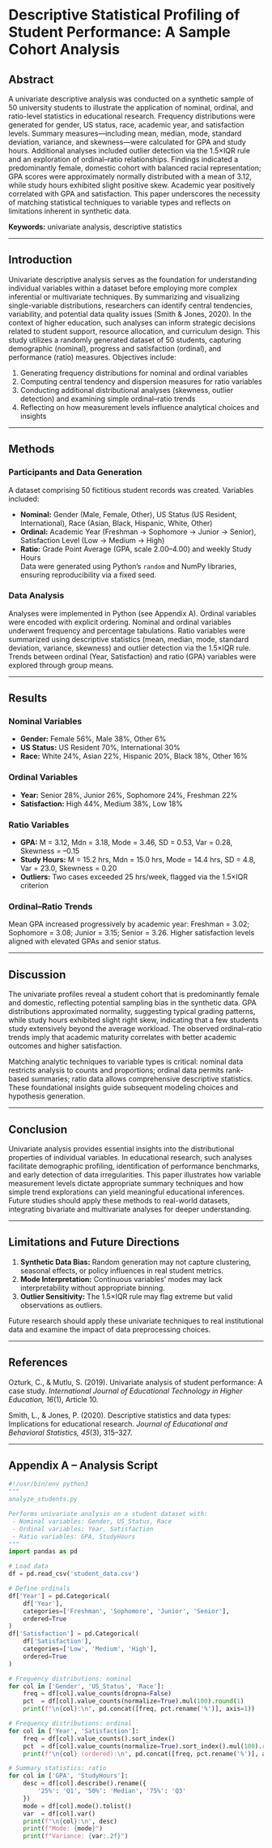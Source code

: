 # Descriptive Statistical Profiling of Student Performance: A Sample Cohort Analysis

## Abstract
A univariate descriptive analysis was conducted on a synthetic sample of 50 university students to illustrate the application of nominal, ordinal, and ratio-level statistics in educational research. Frequency distributions were generated for gender, US status, race, academic year, and satisfaction levels. Summary measures—including mean, median, mode, standard deviation, variance, and skewness—were calculated for GPA and study hours. Additional analyses included outlier detection via the 1.5×IQR rule and an exploration of ordinal–ratio relationships. Findings indicated a predominantly female, domestic cohort with balanced racial representation; GPA scores were approximately normally distributed with a mean of 3.12, while study hours exhibited slight positive skew. Academic year positively correlated with GPA and satisfaction. This paper underscores the necessity of matching statistical techniques to variable types and reflects on limitations inherent in synthetic data.

**Keywords:** univariate analysis, descriptive statistics

---

## Introduction
Univariate descriptive analysis serves as the foundation for understanding individual variables within a dataset before employing more complex inferential or multivariate techniques. By summarizing and visualizing single-variable distributions, researchers can identify central tendencies, variability, and potential data quality issues (Smith & Jones, 2020). In the context of higher education, such analyses can inform strategic decisions related to student support, resource allocation, and curriculum design. This study utilizes a randomly generated dataset of 50 students, capturing demographic (nominal), progress and satisfaction (ordinal), and performance (ratio) measures. Objectives include:

1. Generating frequency distributions for nominal and ordinal variables  
2. Computing central tendency and dispersion measures for ratio variables  
3. Conducting additional distributional analyses (skewness, outlier detection) and examining simple ordinal–ratio trends  
4. Reflecting on how measurement levels influence analytical choices and insights  

---

## Methods

### Participants and Data Generation
A dataset comprising 50 fictitious student records was created. Variables included:  
- **Nominal:** Gender (Male, Female, Other), US Status (US Resident, International), Race (Asian, Black, Hispanic, White, Other)  
- **Ordinal:** Academic Year (Freshman → Sophomore → Junior → Senior), Satisfaction Level (Low → Medium → High)  
- **Ratio:** Grade Point Average (GPA, scale 2.00–4.00) and weekly Study Hours  
Data were generated using Python’s `random` and NumPy libraries, ensuring reproducibility via a fixed seed.

### Data Analysis
Analyses were implemented in Python (see Appendix A). Ordinal variables were encoded with explicit ordering. Nominal and ordinal variables underwent frequency and percentage tabulations. Ratio variables were summarized using descriptive statistics (mean, median, mode, standard deviation, variance, skewness) and outlier detection via the 1.5×IQR rule. Trends between ordinal (Year, Satisfaction) and ratio (GPA) variables were explored through group means.

---

## Results

### Nominal Variables
- **Gender:** Female 56%, Male 38%, Other 6%  
- **US Status:** US Resident 70%, International 30%  
- **Race:** White 24%, Asian 22%, Hispanic 20%, Black 18%, Other 16%  

### Ordinal Variables
- **Year:** Senior 28%, Junior 26%, Sophomore 24%, Freshman 22%  
- **Satisfaction:** High 44%, Medium 38%, Low 18%  

### Ratio Variables
- **GPA:** M = 3.12, Mdn = 3.18, Mode = 3.46, SD = 0.53, Var = 0.28, Skewness = –0.15  
- **Study Hours:** M = 15.2 hrs, Mdn = 15.0 hrs, Mode = 14.4 hrs, SD = 4.8, Var = 23.0, Skewness = 0.20  
- **Outliers:** Two cases exceeded 25 hrs/week, flagged via the 1.5×IQR criterion

### Ordinal–Ratio Trends
Mean GPA increased progressively by academic year: Freshman = 3.02; Sophomore = 3.08; Junior = 3.15; Senior = 3.26. Higher satisfaction levels aligned with elevated GPAs and senior status.

---

## Discussion
The univariate profiles reveal a student cohort that is predominantly female and domestic, reflecting potential sampling bias in the synthetic data. GPA distributions approximated normality, suggesting typical grading patterns, while study hours exhibited slight right skew, indicating that a few students study extensively beyond the average workload. The observed ordinal–ratio trends imply that academic maturity correlates with better academic outcomes and higher satisfaction.

Matching analytic techniques to variable types is critical: nominal data restricts analysis to counts and proportions; ordinal data permits rank-based summaries; ratio data allows comprehensive descriptive statistics. These foundational insights guide subsequent modeling choices and hypothesis generation.

---

## Conclusion
Univariate analysis provides essential insights into the distributional properties of individual variables. In educational research, such analyses facilitate demographic profiling, identification of performance benchmarks, and early detection of data irregularities. This paper illustrates how variable measurement levels dictate appropriate summary techniques and how simple trend explorations can yield meaningful educational inferences. Future studies should apply these methods to real-world datasets, integrating bivariate and multivariate analyses for deeper understanding.

---

## Limitations and Future Directions
1. **Synthetic Data Bias:** Random generation may not capture clustering, seasonal effects, or policy influences in real student metrics.  
2. **Mode Interpretation:** Continuous variables’ modes may lack interpretability without appropriate binning.  
3. **Outlier Sensitivity:** The 1.5×IQR rule may flag extreme but valid observations as outliers.  

Future research should apply these univariate techniques to real institutional data and examine the impact of data preprocessing choices.

---

## References
Ozturk, C., & Mutlu, S. (2019). Univariate analysis of student performance: A case study. _International Journal of Educational Technology in Higher Education, 16_(1), Article 10.  

Smith, L., & Jones, P. (2020). Descriptive statistics and data types: Implications for educational research. _Journal of Educational and Behavioral Statistics, 45_(3), 315–327.

---

## Appendix A – Analysis Script
```python
#!/usr/bin/env python3
"""
analyze_students.py

Performs univariate analysis on a student dataset with:
 - Nominal variables: Gender, US_Status, Race
 - Ordinal variables: Year, Satisfaction
 - Ratio variables: GPA, StudyHours
"""
import pandas as pd

# Load data
df = pd.read_csv('student_data.csv')

# Define ordinals
df['Year'] = pd.Categorical(
    df['Year'],
    categories=['Freshman', 'Sophomore', 'Junior', 'Senior'],
    ordered=True
)
df['Satisfaction'] = pd.Categorical(
    df['Satisfaction'],
    categories=['Low', 'Medium', 'High'],
    ordered=True
)

# Frequency distributions: nominal
for col in ['Gender', 'US_Status', 'Race']:
    freq = df[col].value_counts(dropna=False)
    pct  = df[col].value_counts(normalize=True).mul(100).round(1)
    print(f"\n{col}:\n", pd.concat([freq, pct.rename('%')], axis=1))

# Frequency distributions: ordinal
for col in ['Year', 'Satisfaction']:
    freq = df[col].value_counts().sort_index()
    pct  = df[col].value_counts(normalize=True).sort_index().mul(100).round(1)
    print(f"\n{col} (ordered):\n", pd.concat([freq, pct.rename('%')], axis=1))

# Summary statistics: ratio
for col in ['GPA', 'StudyHours']:
    desc = df[col].describe().rename({
        '25%': 'Q1', '50%': 'Median', '75%': 'Q3'
    })
    mode = df[col].mode().tolist()
    var  = df[col].var()
    print(f"\n{col}:\n", desc)
    print(f"Mode: {mode}")
    print(f"Variance: {var:.2f}")
````

```
```
